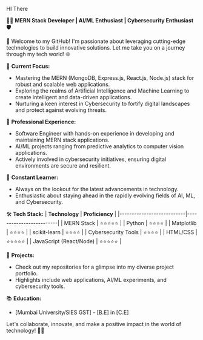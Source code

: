 HI There

👨‍💻 **MERN Stack Developer | AI/ML Enthusiast | Cybersecurity Enthusiast 🛡️**

🚀 Welcome to my GitHub! I'm passionate about leveraging cutting-edge technologies to build innovative solutions. Let me take you on a journey through my tech world! 🌐

🔭 **Current Focus:**
- Mastering the MERN (MongoDB, Express.js, React.js, Node.js) stack for robust and scalable web applications.
- Exploring the realms of Artificial Intelligence and Machine Learning to create intelligent and data-driven applications.
- Nurturing a keen interest in Cybersecurity to fortify digital landscapes and protect against evolving threats.

💼 **Professional Experience:**
- Software Engineer with hands-on experience in developing and maintaining MERN stack applications.
- AI/ML projects ranging from predictive analytics to computer vision applications.
- Actively involved in cybersecurity initiatives, ensuring digital environments are secure and resilient.

🌱 **Constant Learner:**
- Always on the lookout for the latest advancements in technology.
- Enthusiastic about staying ahead in the rapidly evolving fields of AI, ML, and Cybersecurity.

🛠️ **Tech Stack:**
| **Technology**            | **Proficiency**         |
|---------------------------|-------------------------|
| MERN Stack                | ⭐️⭐️⭐️⭐️⭐️            |
| Python                    | ⭐️⭐️⭐️⭐️              |
| Matplotlib                | ⭐️⭐️⭐️⭐️              |
| scikit-learn              | ⭐️⭐️⭐️⭐️              |
| Cybersecurity Tools       | ⭐️⭐️⭐️⭐️              |
| HTML/CSS                  | ⭐️⭐️⭐️⭐️⭐️            |
| JavaScript (React/Node)   | ⭐️⭐️⭐️⭐️⭐️           |

🚧 **Projects:**
- Check out my repositories for a glimpse into my diverse project portfolio.
- Highlights include web applications, AI/ML experiments, and cybersecurity tools.

📚 **Education:**
- [Mumbai University/SIES GST] - [B.E] in [C.E]



Let's collaborate, innovate, and make a positive impact in the world of technology! 🚀✨
